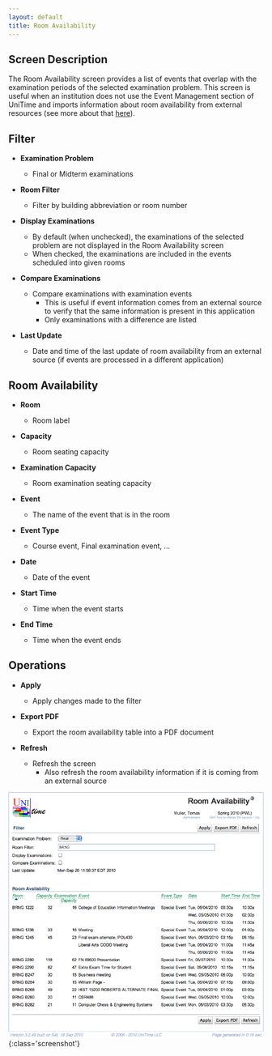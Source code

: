 ```yaml
---
layout: default
title: Room Availability
---
```



## Screen Description


 The Room Availability screen provides a list of events that overlap with the examination periods of the selected examination problem. This screen is useful when an institution does not use the Event Management section of UniTime and imports information about room availability from external resources (see more about that [here](custom-room-availability)).

## Filter

* **Examination Problem**
	* Final or Midterm examinations

* **Room Filter**
	* Filter by building abbreviation or room number

* **Display Examinations**
	* By default (when unchecked), the examinations of the selected problem are not displayed in the Room Availability screen
	* When checked, the examinations are included in the events scheduled into given rooms

* **Compare Examinations**
	* Compare examinations with examination events
		* This is useful if event information comes from an external source to verify that the same information is present in this application
		* Only examinations with a difference are listed

* **Last Update**
	* Date and time of the last update of room availability from an external source (if events are processed in a different application)

## Room Availability

* **Room**
	* Room label

* **Capacity**
	* Room seating capacity

* **Examination Capacity**
	* Room examination seating capacity

* **Event**
	* The name of the event that is in the room

* **Event Type**
	* Course event, Final examination event, ...

* **Date**
	* Date of the event

* **Start Time**
	* Time when the event starts

* **End Time**
	* Time when the event ends

## Operations

* **Apply**
	* Apply changes made to the filter

* **Export PDF**
	* Export the room availability table into a PDF document

* **Refresh**
	* Refresh the screen
		* Also refresh the room availability information if it is coming from an external source


![Room Availability](images/room-availability-1.png){:class='screenshot'}
